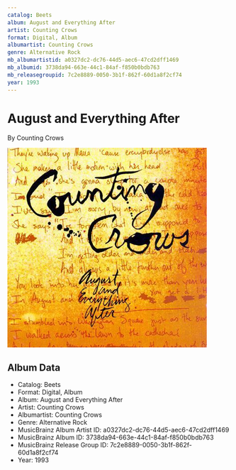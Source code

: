 ```yaml
---
catalog: Beets
album: August and Everything After
artist: Counting Crows
format: Digital, Album
albumartist: Counting Crows
genre: Alternative Rock
mb_albumartistid: a0327dc2-dc76-44d5-aec6-47cd2dff1469
mb_albumid: 3738da94-663e-44c1-84af-f850b0bdb763
mb_releasegroupid: 7c2e8889-0050-3b1f-862f-60d1a8f2cf74
year: 1993
---
```


# August and Everything After

By Counting Crows

![](../../assets/beetscovers/Counting_Crows-August_and_Everything_After.jpg)

## Album Data

- Catalog: Beets
- Format: Digital, Album
- Album: August and Everything After
- Artist: Counting Crows
- Albumartist: Counting Crows
- Genre: Alternative Rock
- MusicBrainz Album Artist ID: a0327dc2-dc76-44d5-aec6-47cd2dff1469
- MusicBrainz Album ID: 3738da94-663e-44c1-84af-f850b0bdb763
- MusicBrainz Release Group ID: 7c2e8889-0050-3b1f-862f-60d1a8f2cf74
- Year: 1993

